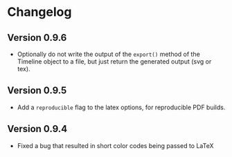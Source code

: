 # Changelog

## Version 0.9.6

* Optionally do not write the output of the ``export()`` method of the 
  Timeline object to a file, but just return the generated output (svg or 
  tex).

## Version 0.9.5

* Add a ``reproducible`` flag to the latex options, for reproducible PDF 
  builds.

## Version 0.9.4

* Fixed a bug that resulted in short color codes being passed to LaTeX
